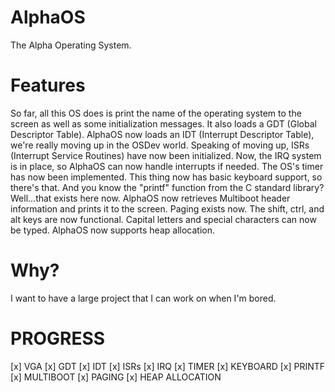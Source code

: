 # AlphaOS #
The Alpha Operating System.

# Features #
So far, all this OS does is print the name of the operating system to the screen as well as some initialization messages. It also loads a GDT (Global Descriptor Table). AlphaOS now loads an IDT (Interrupt Descriptor Table), we're really moving up in the OSDev world. Speaking of moving up, ISRs (Interrupt Service Routines) have now been initialized. Now, the IRQ system is in place, so AlphaOS can now handle interrupts if needed. The OS's timer has now been implemented. This thing now has basic keyboard support, so there's that. And you know the "printf" function from the C standard library? Well...that exists here now. AlphaOS now retrieves Multiboot header information and prints it to the screen. Paging exists now. The shift, ctrl, and alt keys are now functional. Capital letters and special characters can now be typed. AlphaOS now supports heap allocation.

# Why? #
I want to have a large project that I can work on when I'm bored.

# PROGRESS #
[x] VGA
[x] GDT
[x] IDT
[x] ISRs
[x] IRQ
[x] TIMER
[x] KEYBOARD
[x] PRINTF
[x] MULTIBOOT
[x] PAGING
[x] HEAP ALLOCATION
